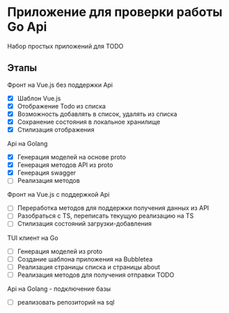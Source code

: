 # Приложение для проверки работы Go Api

Набор простых приложений для TODO

## Этапы

Фронт на Vue.js без поддержки Api

- [x] Шаблон Vue.js
- [x] Отображение Todo из списка
- [x] Возможность добавлять в список, удалять из списка
- [x] Сохранение состояния в локальное хранилище
- [x] Стилизация отображения

Api на Golang

- [x] Генерация моделей на основе proto
- [x] Генерация методов API из proto
- [x] Генерация swagger
- [ ] Реализация методов

Фронт на Vue.js с поддержкой Api
- [ ] Переработка методов для поддержки получения данных из API
- [ ] Разобраться с TS, переписать текущую реализацию на TS
- [ ] Стилизация состояний загрузки-добавления

TUI клиент на Go
- [ ] Генерация моделей из proto
- [ ] Создание шаблона приложения на Bubbletea
- [ ] Реализация страницы списка и страницы about
- [ ] Реализация методов для получения отправки TODO

Api на Golang - подключение базы
- [ ] реализовать репозиторий на sql